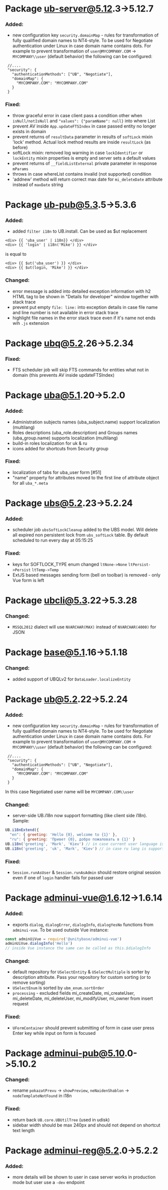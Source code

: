 #  Package ub-server@5.12.3->5.12.7
### Added:
 - new configuration key `security.domainMap` - rules for transformation of fully qualified domain names to NT4-style.
 To be used for Negotiate authentication under Linux in case domain name contains dots.
 For example to prevent transformation of `user@MYCOMPANY.COM` -> `MYCOMPANY\\user` (default behavior) the following can be configured:
 ```JSON5
  //....
  "security": {
    "authenticationMethods": ["UB", "Negotiate"],
    "domainMap": {
      "MYCOMPANY.COM": "MYCOMPANY.COM"
    }
  }
```
### Fixed:
 - throw graceful error in case client pass a condition other when `isNull/notIsNull` and `"values": {"paramName": null}` into where List
 - prevent AV inside `App.updateFTSIndex` in case passed entity no longer exists in domain
 - prevent returns of `resultData` parameter in results of  `softLock` mixin 'lock' method.
 Actual lock method results are inside `resultLock` (as before)
 - softLock mixin: removed log warning in case `lockIdentifier` or `lockEntity` mixin properties is empty
 and server sets a default values
 - prevent returns of `__fieldListExternal` private parameter in response `mParams`
 - throws in case whereList contains invalid (not supported) condition
 - 'addnew' method will return correct max date for `mi_deleteDate` attribute instead of `maxDate` string

#  Package ub-pub@5.3.5->5.3.6
### Added:
 - added `filter i18n` to UB.install. Can be used as $ut replacement
```vue
<div> {{ 'uba_user' | i18n}} </div> 
<div> {{ 'login' | i18n('Mike') }} </div>
```
is equal to
```vue
<div> {{ $ut('uba_user') }} </div> 
<div> {{ $ut(login, 'Mike') }} </div>
```
### Changed:
 - error message is added into detailed exception information with h2 HTML tag to be shown in "Details for developer"
 window together with stack trace
 - prevent put empty `file: line:` into exception details in case file name and line number is not available in error stack trace
 - highlight file names in the error stack trace even if it's name not ends wih `.js` extension     

#  Package ubq@5.2.26->5.2.34
### Fixed:
 - FTS scheduler job will skip FTS commands for entities what not in domain (this prevents AV inside updateFTSIndex)

#  Package uba@5.1.20->5.2.0
### Added:
 - Administration subjects names (uba_subject.name) support localization (multilang)
 - Roles descriptions (uba_role.description) and Groups names (uba_group.name) supports localization (multilang)
 - build-in roles localization for uk & ru
 - icons added for shortcuts from Security group 
### Fixed:
 - localization of tabs for uba_user form [#51]
 - "name" property for attributes moved to the first line of attribute object for all `uba_*.meta`   

#  Package ubs@5.2.23->5.2.24
### Added:
 - scheduler job `ubsSoftLockCleanup` added to the UBS model.
 Will delete all expired non persistent lock from `ubs_softLock` table. By default scheduled to run every day at 05:15:25
### Fixed:
 - keys for SOFTLOCK_TYPE enum changed `ltNone->None` `ltPersist->Persist` `ltTemp->Temp`
 - ExtJS based messages sending form (bell on toolbar) is removed - only Vue form is left

#  Package ubcli@5.3.22->5.3.28
### Changed:
 - `MSSQL2012` dialect will use `NVARCHAR(MAX)` instead of `NVARCHAR(4000)` for JSON 

#  Package base@5.1.16->5.1.18
### Changed:
 - added support of UBQLv2 for `DataLoader.localizeEntity`

#  Package ub@5.2.22->5.2.24
### Added:
 - new configuration key `security.domainMap` - rules for transformation of fully qualified domain names to NT4-style.
 To be used for Negotiate authentication under Linux in case domain name contains dots.
 For example to prevent transformation of `user@MYCOMPANY.COM` -> `MYCOMPANY\\user` (default behavior) the following can be configured:
 ```JSON5
  //....
  "security": {
    "authenticationMethods": ["UB", "Negotiate"],
    "domainMap": {
      "MYCOMPANY.COM": "MYCOMPANY.COM"
    }
  }
```    
 In this case Negotiated user name will be  `MYCOMPANY.COM\\user`
### Changed:
 - server-side UB.i18n now support formatting (like client side i18n). Sample:
```js
UB.i18nExtend({
  "en": { greeting: 'Hello {0}, welcome to {1}' },
  "ru": { greeting: 'Привет {0}, добро пожаловать в {1}' }
UB.i18n('greeting', 'Mark', 'Kiev') // in case current user language is en -> "Hello Mark, welcome to Kiev"
UB.i18n('greeting', 'uk', 'Mark', 'Kiev') // in case ru lang is supported -> "Привет Mark, добро пожаловать в Kiev"
```
### Fixed:
 - `Session.runAsUser` & `Session.runAsAdmin` should restore original session even if one of `login` handler fails for passed user

#  Package adminui-vue@1.6.12->1.6.14
### Added:
 - exports `dialog`, `dialogError`, `dialogInfo`, `dialogYesNo` functions from `adminui-vue`. To be used outside Vue instance:
```javascript
const adminUiVue = require('@unitybase/adminui-vue')
adminUiVue.dialogInfo('Hello')
// inside Vue instance the same can be called as this.$dialogInfo
```
### Changed:
 - default repository for `USelectEntity` & `USelectMultiple` is sorter by description attribute.
 Pass your repository for custom sorting (or to remove sorting) 
 - `USelectEnum` is sorted by `ubm_enum.sortOrder`
 - `processing` - excluded fields mi_createDate, mi_createUser, mi_deleteDate, mi_deleteUser, mi_modifyUser, mi_owner from insert request
### Fixed:
 - `UFormContainer` should prevent submitting of form in case user press Enter key while input on form is focused 

#  Package adminui-pub@5.10.0->5.10.2
### Changed:
 - rename `pokazatPrevu` -> `showPreview`, `neNaidenShablon` -> `nodeTemplateNotFound` in i18n
### Fixed:
 - return back `UB.core.UBUtilTree` (used in udisk)  
 - sidebar width should be max 240px and should not depend on shortcut text length

#  Package adminui-reg@5.2.0->5.2.2
### Added:
 - more details will be shown to user in case server works in production mode but user use a `-dev` endpoint 
